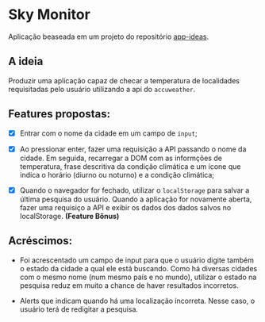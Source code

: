 # Sky Monitor 

Aplicação beaseada em um projeto do repositório [app-ideas](https://github.com/florinpop17/app-ideas). 

## A ideia

Produzir uma aplicação capaz de checar a temperatura de localidades requisitadas pelo usuário utilizando a api do `accuweather`. 

## Features propostas: 

- [x] Entrar com o nome da cidade em um campo de `input`;
- [x] Ao pressionar enter, fazer uma requisição a API passando o nome da cidade. Em seguida, recarregar a DOM com as informções de temperatura, frase descritiva da condição climática e um ícone que indica o horário (diurno ou noturno) e a condição climática;
- [x] Quando o navegador for fechado, utilizar o `localStorage` para salvar a última pesquisa do usuário. Quando a aplicação for novamente aberta, fazer uma requisiço a API e exibir os dados dos dados salvos no localStorage. **(Feature Bônus)**


## Acréscimos: 

- Foi acrescentado um campo de input para que o usuário digite também o estado da cidade a qual ele está buscando. Como há diversas cidades com o mesmo nome (num mesmo país e no mundo), utilizar o estado na pesquisa reduz em muito a chance de haver resultados incorretos. 

- Alerts que indicam quando há uma localização incorreta. Nesse caso, o usuário terá de redigitar a pesquisa. 
